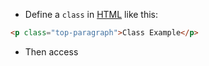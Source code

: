 - Define a  `class` in [HTML](contents-html.md) like this:
```html
<p class="top-paragraph">Class Example</p>
```

- Then access 